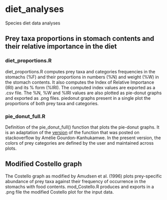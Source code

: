# diet_analyses

Species diet data analyses

## Prey taxa proportions in stomach contents and their relative importance in the diet

### diet_proportions.R
diet_proportions.R computes prey taxa and categories frequencies in the stomachs (%F) and their proportions in numbers (%N) and weight (%W) in the stomach contents. It also computes the Index of Relative Importance (IRI)  and its % form (%IRI). The computed index values are exported as a .csv file. The %N, %W and %IRI values are also plotted as pie-donut graphs and exported as .png files. piedonut graphs present in a single plot the proportions of both prey taxa and categories.

### pie_donut_full.R
Definition of the pie_donut_full() function that plots the pie-donut graphs. It is an adaptation of the [version](https://stackoverflow.com/questions/68095243/piedonut-how-to-change-color-of-pie-and-donut) of the function that was posted on stackoverflow by Amélie Gourdon-Kanhukamwe. In the present version, the colors of prey categories are defined by the user and maintained across plots.

## Modified Costello graph

The Costello graph as modified by Amudsen et al. (1996) plots prey-specific abundance of prey taxa against their frequency of occurrence in the stomachs with food contents. mod_Costello.R produces and exports in a .png file the modified Costello plot for the input data.
